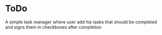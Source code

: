 # ToDo
A simple task manager where user add his tasks that should be completed and signs them in checkboxes after completion

